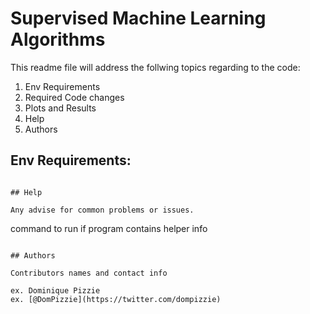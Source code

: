 # Supervised Machine Learning Algorithms

This readme file will address the follwing topics regarding to the code:

1) Env Requirements 
2) Required Code changes 
3) Plots and Results
4) Help
5) Authors

## Env Requirements:





```

## Help

Any advise for common problems or issues.
```
command to run if program contains helper info
```

## Authors

Contributors names and contact info

ex. Dominique Pizzie  
ex. [@DomPizzie](https://twitter.com/dompizzie)
